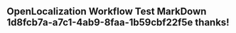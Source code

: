 <properties
ms.topic="hero-topic"
ms.test1="hero-topic"
ms.test2="test"/>

## OpenLocalization Workflow Test MarkDown 1d8fcb7a-a7c1-4ab9-8faa-1b59cbf22f5e thanks!
